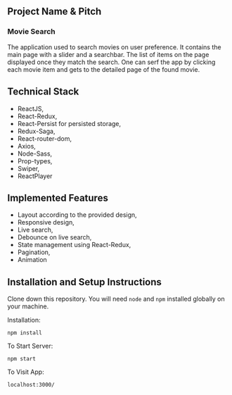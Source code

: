 ## Project Name & Pitch

### Movie Search
The application used to search movies on user preference. It contains the main page with a slider and a searchbar. The list of items on the page displayed once they match the search. One can serf the app by clicking each movie item and gets to the detailed page of the found movie.  

## Technical Stack
* ReactJS, 
* React-Redux,
* React-Persist for persisted storage,
* Redux-Saga,
* React-router-dom,
* Axios,
* Node-Sass,
* Prop-types,
* Swiper,
* ReactPlayer

## Implemented Features
* Layout according to the provided design,
* Responsive design,
* Live search,
* Debounce on live search,
* State management using React-Redux,
* Pagination,
* Animation

## Installation and Setup Instructions

Clone down this repository. You will need `node` and `npm` installed globally on your machine.  

Installation:

`npm install`   

To Start Server:

`npm start`  

To Visit App:

`localhost:3000/`  
 







